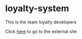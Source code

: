 # loyalty-system
This is the team loyalty developers

Click [here](https://www.google.com) to go to the external site
